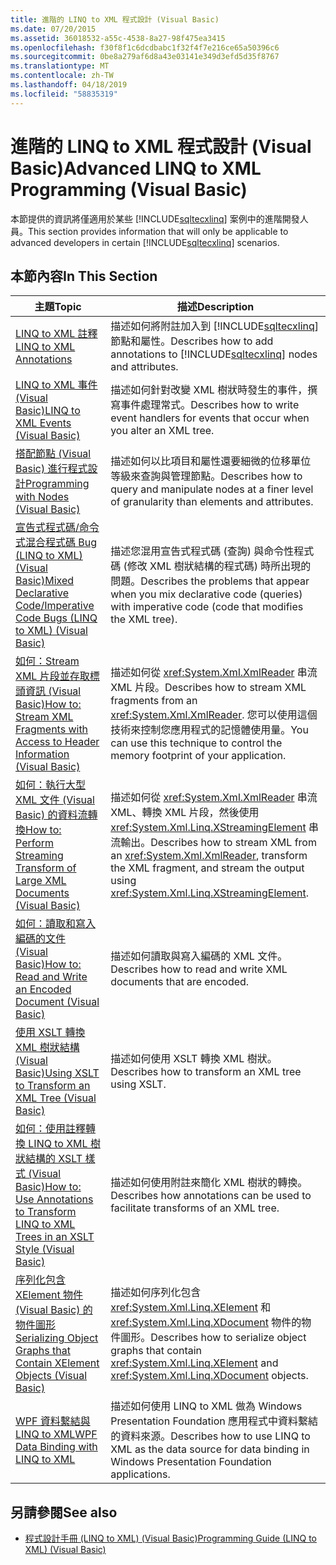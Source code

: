 ```yaml
---
title: 進階的 LINQ to XML 程式設計 (Visual Basic)
ms.date: 07/20/2015
ms.assetid: 36018532-a55c-4538-8a27-98f475ea3415
ms.openlocfilehash: f30f8f1c6dcdbabc1f32f4f7e216ce65a50396c6
ms.sourcegitcommit: 0be8a279af6d8a43e03141e349d3efd5d35f8767
ms.translationtype: MT
ms.contentlocale: zh-TW
ms.lasthandoff: 04/18/2019
ms.locfileid: "58835319"
---
```

# <a name="advanced-linq-to-xml-programming-visual-basic"></a><span data-ttu-id="6ed09-102">進階的 LINQ to XML 程式設計 (Visual Basic)</span><span class="sxs-lookup"><span data-stu-id="6ed09-102">Advanced LINQ to XML Programming (Visual Basic)</span></span>
<span data-ttu-id="6ed09-103">本節提供的資訊將僅適用於某些 [!INCLUDE[sqltecxlinq](~/includes/sqltecxlinq-md.md)] 案例中的進階開發人員。</span><span class="sxs-lookup"><span data-stu-id="6ed09-103">This section provides information that will only be applicable to advanced developers in certain [!INCLUDE[sqltecxlinq](~/includes/sqltecxlinq-md.md)] scenarios.</span></span>  
  
## <a name="in-this-section"></a><span data-ttu-id="6ed09-104">本節內容</span><span class="sxs-lookup"><span data-stu-id="6ed09-104">In This Section</span></span>  
  
|<span data-ttu-id="6ed09-105">主題</span><span class="sxs-lookup"><span data-stu-id="6ed09-105">Topic</span></span>|<span data-ttu-id="6ed09-106">描述</span><span class="sxs-lookup"><span data-stu-id="6ed09-106">Description</span></span>|  
|-----------|-----------------|  
|[<span data-ttu-id="6ed09-107">LINQ to XML 註釋</span><span class="sxs-lookup"><span data-stu-id="6ed09-107">LINQ to XML Annotations</span></span>](../../../../visual-basic/programming-guide/concepts/linq/linq-to-xml-annotations.md)|<span data-ttu-id="6ed09-108">描述如何將附註加入到 [!INCLUDE[sqltecxlinq](~/includes/sqltecxlinq-md.md)] 節點和屬性。</span><span class="sxs-lookup"><span data-stu-id="6ed09-108">Describes how to add annotations to [!INCLUDE[sqltecxlinq](~/includes/sqltecxlinq-md.md)] nodes and attributes.</span></span>|  
|[<span data-ttu-id="6ed09-109">LINQ to XML 事件 (Visual Basic)</span><span class="sxs-lookup"><span data-stu-id="6ed09-109">LINQ to XML Events (Visual Basic)</span></span>](../../../../visual-basic/programming-guide/concepts/linq/linq-to-xml-events.md)|<span data-ttu-id="6ed09-110">描述如何針對改變 XML 樹狀時發生的事件，撰寫事件處理常式。</span><span class="sxs-lookup"><span data-stu-id="6ed09-110">Describes how to write event handlers for events that occur when you alter an XML tree.</span></span>|  
|[<span data-ttu-id="6ed09-111">搭配節點 (Visual Basic) 進行程式設計</span><span class="sxs-lookup"><span data-stu-id="6ed09-111">Programming with Nodes (Visual Basic)</span></span>](../../../../visual-basic/programming-guide/concepts/linq/programming-with-nodes.md)|<span data-ttu-id="6ed09-112">描述如何以比項目和屬性還要細微的位移單位等級來查詢與管理節點。</span><span class="sxs-lookup"><span data-stu-id="6ed09-112">Describes how to query and manipulate nodes at a finer level of granularity than elements and attributes.</span></span>|  
|[<span data-ttu-id="6ed09-113">宣告式程式碼/命令式混合程式碼 Bug (LINQ to XML) (Visual Basic)</span><span class="sxs-lookup"><span data-stu-id="6ed09-113">Mixed Declarative Code/Imperative Code Bugs (LINQ to XML) (Visual Basic)</span></span>](../../../../visual-basic/programming-guide/concepts/linq/mixed-declarative-code-imperative-code-bugs-linq-to-xml.md)|<span data-ttu-id="6ed09-114">描述您混用宣告式程式碼 (查詢) 與命令性程式碼 (修改 XML 樹狀結構的程式碼) 時所出現的問題。</span><span class="sxs-lookup"><span data-stu-id="6ed09-114">Describes the problems that appear when you mix declarative code (queries) with imperative code (code that modifies the XML tree).</span></span>|  
|[<span data-ttu-id="6ed09-115">如何：Stream XML 片段並存取標頭資訊 (Visual Basic)</span><span class="sxs-lookup"><span data-stu-id="6ed09-115">How to: Stream XML Fragments with Access to Header Information (Visual Basic)</span></span>](../../../../visual-basic/programming-guide/concepts/linq/how-to-stream-xml-fragments-with-access-to-header-information.md)|<span data-ttu-id="6ed09-116">描述如何從 <xref:System.Xml.XmlReader> 串流 XML 片段。</span><span class="sxs-lookup"><span data-stu-id="6ed09-116">Describes how to stream XML fragments from an <xref:System.Xml.XmlReader>.</span></span> <span data-ttu-id="6ed09-117">您可以使用這個技術來控制您應用程式的記憶體使用量。</span><span class="sxs-lookup"><span data-stu-id="6ed09-117">You can use this technique to control the memory footprint of your application.</span></span>|  
|[<span data-ttu-id="6ed09-118">如何：執行大型 XML 文件 (Visual Basic) 的資料流轉換</span><span class="sxs-lookup"><span data-stu-id="6ed09-118">How to: Perform Streaming Transform of Large XML Documents (Visual Basic)</span></span>](../../../../visual-basic/programming-guide/concepts/linq/how-to-perform-streaming-transform-of-large-xml-documents.md)|<span data-ttu-id="6ed09-119">描述如何從 <xref:System.Xml.XmlReader> 串流 XML、轉換 XML 片段，然後使用 <xref:System.Xml.Linq.XStreamingElement> 串流輸出。</span><span class="sxs-lookup"><span data-stu-id="6ed09-119">Describes how to stream XML from an <xref:System.Xml.XmlReader>, transform the XML fragment, and stream the output using <xref:System.Xml.Linq.XStreamingElement>.</span></span>|  
|[<span data-ttu-id="6ed09-120">如何：讀取和寫入編碼的文件 (Visual Basic)</span><span class="sxs-lookup"><span data-stu-id="6ed09-120">How to: Read and Write an Encoded Document (Visual Basic)</span></span>](../../../../visual-basic/programming-guide/concepts/linq/how-to-read-and-write-an-encoded-document.md)|<span data-ttu-id="6ed09-121">描述如何讀取與寫入編碼的 XML 文件。</span><span class="sxs-lookup"><span data-stu-id="6ed09-121">Describes how to read and write XML documents that are encoded.</span></span>|  
|[<span data-ttu-id="6ed09-122">使用 XSLT 轉換 XML 樹狀結構 (Visual Basic)</span><span class="sxs-lookup"><span data-stu-id="6ed09-122">Using XSLT to Transform an XML Tree (Visual Basic)</span></span>](../../../../visual-basic/programming-guide/concepts/linq/using-xslt-to-transform-an-xml-tree.md)|<span data-ttu-id="6ed09-123">描述如何使用 XSLT 轉換 XML 樹狀。</span><span class="sxs-lookup"><span data-stu-id="6ed09-123">Describes how to transform an XML tree using XSLT.</span></span>|  
|[<span data-ttu-id="6ed09-124">如何：使用註釋轉換 LINQ to XML 樹狀結構的 XSLT 樣式 (Visual Basic)</span><span class="sxs-lookup"><span data-stu-id="6ed09-124">How to: Use Annotations to Transform LINQ to XML Trees in an XSLT Style (Visual Basic)</span></span>](../../../../visual-basic/programming-guide/concepts/linq/how-to-use-annotation-trees-to-transform-linq-to-xml-trees-in-an-xslt-style.md)|<span data-ttu-id="6ed09-125">描述如何使用附註來簡化 XML 樹狀的轉換。</span><span class="sxs-lookup"><span data-stu-id="6ed09-125">Describes how annotations can be used to facilitate transforms of an XML tree.</span></span>|  
|[<span data-ttu-id="6ed09-126">序列化包含 XElement 物件 (Visual Basic) 的物件圖形</span><span class="sxs-lookup"><span data-stu-id="6ed09-126">Serializing Object Graphs that Contain XElement Objects (Visual Basic)</span></span>](../../../../visual-basic/programming-guide/concepts/linq/serializing-object-graphs-that-contain-xelement-objects.md)|<span data-ttu-id="6ed09-127">描述如何序列化包含 <xref:System.Xml.Linq.XElement> 和 <xref:System.Xml.Linq.XDocument> 物件的物件圖形。</span><span class="sxs-lookup"><span data-stu-id="6ed09-127">Describes how to serialize object graphs that contain <xref:System.Xml.Linq.XElement> and <xref:System.Xml.Linq.XDocument> objects.</span></span>|  
|[<span data-ttu-id="6ed09-128">WPF 資料繫結與 LINQ to XML</span><span class="sxs-lookup"><span data-stu-id="6ed09-128">WPF Data Binding with LINQ to XML</span></span>](/visualstudio/designers/wpf-data-binding-with-linq-to-xml)|<span data-ttu-id="6ed09-129">描述如何使用 LINQ to XML 做為 Windows Presentation Foundation 應用程式中資料繫結的資料來源。</span><span class="sxs-lookup"><span data-stu-id="6ed09-129">Describes how to use LINQ to XML as the data source for data binding in Windows Presentation Foundation applications.</span></span>|  
  
## <a name="see-also"></a><span data-ttu-id="6ed09-130">另請參閱</span><span class="sxs-lookup"><span data-stu-id="6ed09-130">See also</span></span>

- [<span data-ttu-id="6ed09-131">程式設計手冊 (LINQ to XML) (Visual Basic)</span><span class="sxs-lookup"><span data-stu-id="6ed09-131">Programming Guide (LINQ to XML) (Visual Basic)</span></span>](../../../../visual-basic/programming-guide/concepts/linq/programming-guide-linq-to-xml.md)
